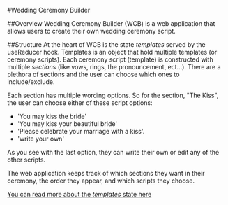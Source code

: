 #Wedding Ceremony Builder

##Overview
Wedding Ceremony Builder (WCB) is a web application that allows users to create their own wedding ceremony script.  

##Structure
At the heart of WCB is the state *templates* served by the useReducer hook.  Templates is an object that hold multiple templates (or ceremony scripts).  Each ceremony script (template) is constructed with multiple *sections* (like vows, rings, the pronouncement, ect...).  There are a plethora of sections and the user can choose which ones to include/exclude.

Each section has multiple wording options.  So for the section, "The Kiss", the user can choose either of these script options:
  - 'You may kiss the bride'
  - 'You may kiss your beautiful bride'
  - 'Please celebrate your marriage with a kiss'.
  - 'write your own'

As you see with the last option, they can write their own or edit any of the other scripts.  

The web application keeps track of which sections they want in their ceremony, the order they appear, and which scripts they choose.

[You can read more about the *templates* state here](/docs/templates.md)

